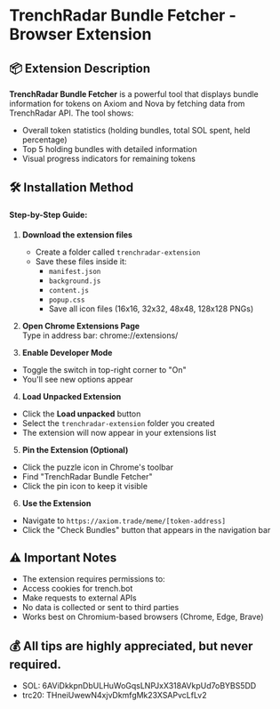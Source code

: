# TrenchRadar Bundle Fetcher - Browser Extension

## 📦 Extension Description

**TrenchRadar Bundle Fetcher** is a powerful tool that displays bundle information for tokens on Axiom and Nova by fetching data from TrenchRadar API. The tool shows:

- Overall token statistics (holding bundles, total SOL spent, held percentage)
- Top 5 holding bundles with detailed information
- Visual progress indicators for remaining tokens

## 🛠 Installation Method

#### Step-by-Step Guide:

1. **Download the extension files**  
   - Create a folder called `trenchradar-extension`
   - Save these files inside it:
     - `manifest.json`
     - `background.js`
     - `content.js`
     - `popup.css`
     - Save all icon files (16x16, 32x32, 48x48, 128x128 PNGs)

2. **Open Chrome Extensions Page**  
   Type in address bar:  chrome://extensions/


3. **Enable Developer Mode**  
- Toggle the switch in top-right corner to "On"
- You'll see new options appear

4. **Load Unpacked Extension**  
- Click the **Load unpacked** button
- Select the `trenchradar-extension` folder you created
- The extension will now appear in your extensions list

5. **Pin the Extension (Optional)**  
- Click the puzzle icon in Chrome's toolbar
- Find "TrenchRadar Bundle Fetcher"
- Click the pin icon to keep it visible

6. **Use the Extension**  
- Navigate to `https://axiom.trade/meme/[token-address]`
- Click the "Check Bundles" button that appears in the navigation bar

## ⚠️ Important Notes

- The extension requires permissions to:
- Access cookies for trench.bot
- Make requests to external APIs
- No data is collected or sent to third parties
- Works best on Chromium-based browsers (Chrome, Edge, Brave)

## 💰 All tips are highly appreciated, but never required.

- SOL: 6AViDkkpnDbULHuWoGqsLNPJxX318AVkpUd7oBYBS5DD
- trc20: THneiUwewN4xjvDkmfgMk23XSAPvcLfLv2
